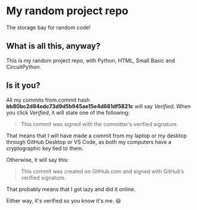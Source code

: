 # My random project repo

The storage bay for random code!

## What is all this, anyway?

This is my random project repo, with Python, HTML, Small Basic and CircuitPython.

## Is it you?

All my commits from commit hash **bb80bc2d84edc73d9d5b945ae15e4d681df5821c** will say *Verified*. When you click *Verified*, it will state one of the following:

> This commit was signed with the committer’s verified signature.

That means that I will have made a commit from my laptop or my desktop through GitHub Desktop or VS Code, as both my computers have a cryptographic key tied to them.

Otherwise, it will say this:

> This commit was created on GitHub.com and signed with GitHub’s verified signature.

That probably means that I got lazy and did it online.

Either way, it's verified so you know it's me. :smiley:
